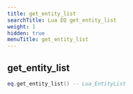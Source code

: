 ```yaml
---
title: get_entity_list
searchTitle: Lua EQ get_entity_list
weight: 1
hidden: true
menuTitle: get_entity_list
---
```

## get_entity_list
```lua
eq.get_entity_list() -- Lua_EntityList
```